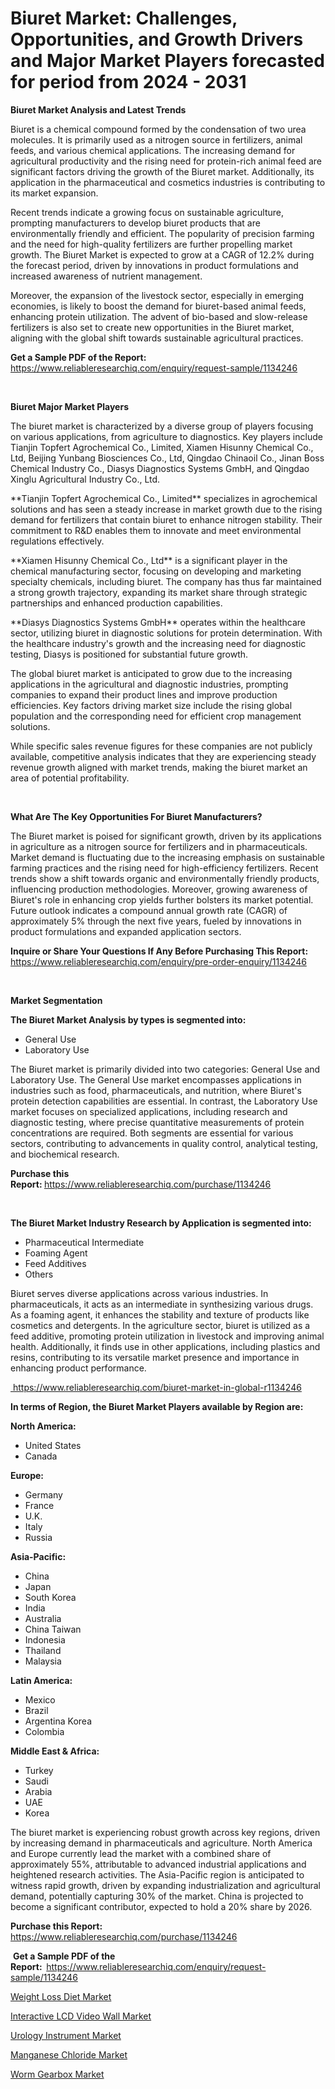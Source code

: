 <p><h1>Biuret Market: Challenges, Opportunities, and Growth Drivers and Major Market Players forecasted for period from 2024 - 2031</h1></p><p><strong>Biuret Market Analysis and Latest Trends</strong></p>
<p><p>Biuret is a chemical compound formed by the condensation of two urea molecules. It is primarily used as a nitrogen source in fertilizers, animal feeds, and various chemical applications. The increasing demand for agricultural productivity and the rising need for protein-rich animal feed are significant factors driving the growth of the Biuret market. Additionally, its application in the pharmaceutical and cosmetics industries is contributing to its market expansion.</p><p>Recent trends indicate a growing focus on sustainable agriculture, prompting manufacturers to develop biuret products that are environmentally friendly and efficient. The popularity of precision farming and the need for high-quality fertilizers are further propelling market growth. The Biuret Market is expected to grow at a CAGR of 12.2% during the forecast period, driven by innovations in product formulations and increased awareness of nutrient management.</p><p>Moreover, the expansion of the livestock sector, especially in emerging economies, is likely to boost the demand for biuret-based animal feeds, enhancing protein utilization. The advent of bio-based and slow-release fertilizers is also set to create new opportunities in the Biuret market, aligning with the global shift towards sustainable agricultural practices.</p></p>
<p><strong>Get a Sample PDF of the Report:&nbsp;</strong> <a href="https://www.reliableresearchiq.com/enquiry/request-sample/1134246?utm_campaign=103&utm_medium=2&utm_source=Github&utm_content=ia&utm_term=18122024&utm_id=biuret">https://www.reliableresearchiq.com/enquiry/request-sample/1134246</a></p>
<p>&nbsp;</p>
<p><strong>Biuret Major Market Players</strong></p>
<p><p>The biuret market is characterized by a diverse group of players focusing on various applications, from agriculture to diagnostics. Key players include Tianjin Topfert Agrochemical Co., Limited, Xiamen Hisunny Chemical Co., Ltd, Beijing Yunbang Biosciences Co., Ltd, Qingdao Chinaoil Co., Jinan Boss Chemical Industry Co., Diasys Diagnostics Systems GmbH, and Qingdao Xinglu Agricultural Industry Co., Ltd.</p><p>**Tianjin Topfert Agrochemical Co., Limited** specializes in agrochemical solutions and has seen a steady increase in market growth due to the rising demand for fertilizers that contain biuret to enhance nitrogen stability. Their commitment to R&D enables them to innovate and meet environmental regulations effectively.</p><p>**Xiamen Hisunny Chemical Co., Ltd** is a significant player in the chemical manufacturing sector, focusing on developing and marketing specialty chemicals, including biuret. The company has thus far maintained a strong growth trajectory, expanding its market share through strategic partnerships and enhanced production capabilities.</p><p>**Diasys Diagnostics Systems GmbH** operates within the healthcare sector, utilizing biuret in diagnostic solutions for protein determination. With the healthcare industry's growth and the increasing need for diagnostic testing, Diasys is positioned for substantial future growth.</p><p>The global biuret market is anticipated to grow due to the increasing applications in the agricultural and diagnostic industries, prompting companies to expand their product lines and improve production efficiencies. Key factors driving market size include the rising global population and the corresponding need for efficient crop management solutions.</p><p>While specific sales revenue figures for these companies are not publicly available, competitive analysis indicates that they are experiencing steady revenue growth aligned with market trends, making the biuret market an area of potential profitability.</p></p>
<p>&nbsp;</p>
<p><strong>What Are The Key Opportunities For Biuret Manufacturers?</strong></p>
<p><p>The Biuret market is poised for significant growth, driven by its applications in agriculture as a nitrogen source for fertilizers and in pharmaceuticals. Market demand is fluctuating due to the increasing emphasis on sustainable farming practices and the rising need for high-efficiency fertilizers. Recent trends show a shift towards organic and environmentally friendly products, influencing production methodologies. Moreover, growing awareness of Biuret's role in enhancing crop yields further bolsters its market potential. Future outlook indicates a compound annual growth rate (CAGR) of approximately 5% through the next five years, fueled by innovations in product formulations and expanded application sectors.</p></p>
<p><strong>Inquire or Share Your Questions If Any Before Purchasing This Report:</strong> <a href="https://www.reliableresearchiq.com/enquiry/pre-order-enquiry/1134246?utm_campaign=103&utm_medium=2&utm_source=Github&utm_content=ia&utm_term=18122024&utm_id=biuret">https://www.reliableresearchiq.com/enquiry/pre-order-enquiry/1134246</a></p>
<p>&nbsp;</p>
<p><strong>Market Segmentation</strong></p>
<p><strong>The Biuret Market Analysis by types is segmented into:</strong></p>
<p><ul><li>General Use</li><li>Laboratory Use</li></ul></p>
<p><p>The Biuret market is primarily divided into two categories: General Use and Laboratory Use. The General Use market encompasses applications in industries such as food, pharmaceuticals, and nutrition, where Biuret's protein detection capabilities are essential. In contrast, the Laboratory Use market focuses on specialized applications, including research and diagnostic testing, where precise quantitative measurements of protein concentrations are required. Both segments are essential for various sectors, contributing to advancements in quality control, analytical testing, and biochemical research.</p></p>
<p><strong>Purchase this Report:&nbsp;</strong><a href="https://www.reliableresearchiq.com/purchase/1134246?utm_campaign=103&utm_medium=2&utm_source=Github&utm_content=ia&utm_term=18122024&utm_id=biuret">https://www.reliableresearchiq.com/purchase/1134246</a></p>
<p>&nbsp;</p>
<p><strong>The Biuret Market Industry Research by Application is segmented into:</strong></p>
<p><ul><li>Pharmaceutical Intermediate</li><li>Foaming Agent</li><li>Feed Additives</li><li>Others</li></ul></p>
<p><p>Biuret serves diverse applications across various industries. In pharmaceuticals, it acts as an intermediate in synthesizing various drugs. As a foaming agent, it enhances the stability and texture of products like cosmetics and detergents. In the agriculture sector, biuret is utilized as a feed additive, promoting protein utilization in livestock and improving animal health. Additionally, it finds use in other applications, including plastics and resins, contributing to its versatile market presence and importance in enhancing product performance.</p></p>
<p><a href="https://www.reliableresearchiq.com/biuret-market-in-global-r1134246?utm_campaign=103&utm_medium=2&utm_source=Github&utm_content=ia&utm_term=18122024&utm_id=biuret">&nbsp;https://www.reliableresearchiq.com/biuret-market-in-global-r1134246</a></p>
<p><strong>In terms of Region, the Biuret Market Players available by Region are:</strong></p>
<p>
    <p> <strong> North America: </strong>
        <ul>
            <li>United States</li>
            <li>Canada</li>
        </ul>
        </p> 
    <p> <strong> Europe: </strong>
        <ul>
            <li>Germany</li>
            <li>France</li>
            <li>U.K.</li>
            <li>Italy</li>
            <li>Russia</li>
        </ul>
        </p> 
    <p> <strong> Asia-Pacific: </strong>
        <ul>
            <li>China</li>
            <li>Japan</li>
            <li>South Korea</li>
            <li>India</li>
            <li>Australia</li>
            <li>China Taiwan</li>
            <li>Indonesia</li>
            <li>Thailand</li>
            <li>Malaysia</li>
        </ul>
        </p> 
    <p> <strong> Latin America: </strong>
        <ul>
            <li>Mexico</li>
            <li>Brazil</li>
            <li>Argentina Korea</li>
            <li>Colombia</li>
        </ul>
        </p> 
    <p> <strong> Middle East & Africa: </strong>
        <ul>
            <li>Turkey</li>
            <li>Saudi</li>
            <li>Arabia</li>
            <li>UAE</li>
            <li>Korea</li>
        </ul>
    </p>
    </p>
<p><p>The biuret market is experiencing robust growth across key regions, driven by increasing demand in pharmaceuticals and agriculture. North America and Europe currently lead the market with a combined share of approximately 55%, attributable to advanced industrial applications and heightened research activities. The Asia-Pacific region is anticipated to witness rapid growth, driven by expanding industrialization and agricultural demand, potentially capturing 30% of the market. China is projected to become a significant contributor, expected to hold a 20% share by 2026.</p></p>
<p><strong>Purchase this Report: </strong><a href="https://www.reliableresearchiq.com/purchase/1134246?utm_campaign=103&utm_medium=2&utm_source=Github&utm_content=ia&utm_term=18122024&utm_id=biuret">https://www.reliableresearchiq.com/purchase/1134246</a></p>
<p>&nbsp;<strong>Get a Sample PDF of the Report:&nbsp;&nbsp;</strong><a href="https://www.reliableresearchiq.com/enquiry/request-sample/1134246?utm_campaign=103&utm_medium=2&utm_source=Github&utm_content=ia&utm_term=18122024&utm_id=biuret">https://www.reliableresearchiq.com/enquiry/request-sample/1134246</a></p>
<p><strong></strong></p>
<p><p><a href="https://www.linkedin.com/pulse/evaluating-future-weight-loss-diet-market-size-drivers-efdde?utm_campaign=103&utm_medium=2&utm_source=Github&utm_content=ia&utm_term=18122024&utm_id=biuret">Weight Loss Diet Market</a></p><p><a href="https://www.linkedin.com/pulse/interactive-lcd-video-wall-market-penetration-strategies-untapped-k1hhe?utm_campaign=103&utm_medium=2&utm_source=Github&utm_content=ia&utm_term=18122024&utm_id=biuret">Interactive LCD Video Wall Market</a></p><p><a href="https://www.linkedin.com/pulse/urology-instrument-market-size-overview-comprehensive-industry-ssqtc?utm_campaign=103&utm_medium=2&utm_source=Github&utm_content=ia&utm_term=18122024&utm_id=biuret">Urology Instrument Market</a></p><p><a href="https://github.com/ilonaenterline65/Market-Research-Report-List-1/blob/main/manganese-chloride-market.md?utm_campaign=103&utm_medium=2&utm_source=Github&utm_content=ia&utm_term=18122024&utm_id=biuret">Manganese Chloride Market</a></p><p><a href="https://www.linkedin.com/pulse/stakeholders-can-gain-insights-worm-gearbox-market-growth-jinqe?utm_campaign=103&utm_medium=2&utm_source=Github&utm_content=ia&utm_term=18122024&utm_id=biuret">Worm Gearbox Market</a></p></p>
